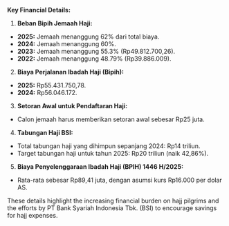 **Key Financial Details:**

1. **Beban Bipih Jemaah Haji:**
- **2025:** Jemaah menanggung 62% dari total biaya.
- **2024:** Jemaah menanggung 60%.
- **2023:** Jemaah menanggung 55.3% (Rp49.812.700,26).
- **2022:** Jemaah menanggung 48.79% (Rp39.886.009).

2. **Biaya Perjalanan Ibadah Haji (Bipih):**
- **2025:** Rp55.431.750,78.
- **2024:** Rp56.046.172.

3. **Setoran Awal untuk Pendaftaran Haji:**
- Calon jemaah harus memberikan setoran awal sebesar Rp25 juta.

4. **Tabungan Haji BSI:**
- Total tabungan haji yang dihimpun sepanjang 2024: Rp14 triliun.
- Target tabungan haji untuk tahun 2025: Rp20 triliun (naik 42,86%).

5. **Biaya Penyelenggaraan Ibadah Haji (BPIH) 1446 H/2025:**
- Rata-rata sebesar Rp89,41 juta, dengan asumsi kurs Rp16.000 per dolar AS.

These details highlight the increasing financial burden on hajj pilgrims and the efforts by PT Bank Syariah Indonesia Tbk. (BSI) to encourage savings for hajj expenses.